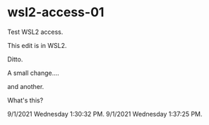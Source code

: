 # wsl2-access-01
Test WSL2 access.

This edit is in WSL2.

Ditto.

A small change....

and another.

What's this?

9/1/2021 Wednesday 1:30:32 PM.
9/1/2021 Wednesday 1:37:25 PM.